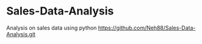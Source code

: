 # Sales-Data-Analysis
Analysis on sales data using python
https://github.com/Neh88/Sales-Data-Analysis.git
